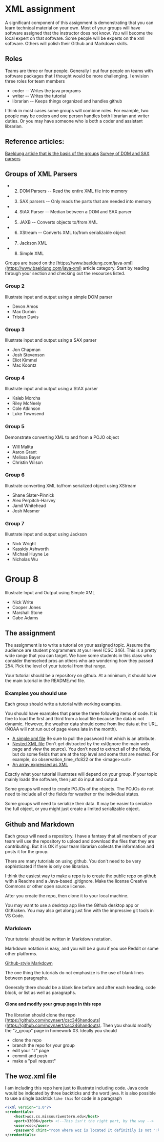 # XML assignment

A significant component of this assignment is demonstrating that you can learn technical material on your own.  Most of your groups will have software assigned that the instructor does not know.  *You* will become the local expert on that software.  Some people will be experts on the xml software.  Others will polish their Github and Markdown skills.

## Roles

Teams are three or four people.  Generally I put four people on teams with software packages that I thought would be more challenging.  I envision three roles for team members

* coder  -- Writes the java programs
* writer -- Writes the tutorial
* librarian -- Keeps things organized and handles github

I think in most cases some groups will combine roles.  For example, two people may be coders and one person handles both librarian and writer duties.  Or you may have someone who is both a coder and assistant librarian.

## Reference articles: 
[Baeldung article that is the basis of the groups](https://www.baeldung.com/java-xml)
[Survey of DOM and SAX parsers](https://www.javatpoint.com/xml-parsers) 

## Groups of XML Parsers

* 2. DOM Parsers  -- Read the entire XML file into memory
* 3. SAX parsers -- Only reads the parts that are needed into memory
* 4. StAX Parser -- Median between a DOM and SAX parser
* 5. JAXB -- Converts objects to/from XML
* 6. XStream -- Converts XML to/from serializable object
* 7. Jackson XML 
* 8. Simple XML

Groups are based on the [https://www.baeldung.com/java-xml](https://www.baeldung.com/java-xml) article category.  Start by reading through your section and checking out the resources listed.

### Group 2

Illustrate input and output using a simple DOM parser

* Devon Amos
* Max Durbin
* Tristan Davis

### Group 3
	
Illustrate input and output using a SAX parser

* Jon Chapman
* Josh Stevenson
* Eliot Kimmel
* Mac Koontz

### Group 4
	
Illustrate input and output using a StAX parser

* Kaleb Morcha
* Riley McNeely
* Cole Atkinson
* Luke Townsend

### Group 5
	
Demonstrate converting XML to and from a POJO object

* Will Malita
* Aaron Grant
* Melissa Bayer
* Christin Wilson

### Group 6
	
Illustrate converting XML to/from serialized object using XStream

* Shane Slater-Pinnick
* Alex Perpitch-Harvey
* Jamil Whitehead
* Josh Mesmer

### Group 7

Illustrate input and output using Jackson 

* Nick Wright
* Kassidy Ashworth
* Michael Huyne Le
* Nicholas Wu


# Group 8

Illustrate Input and Output using Simple XML

* Nick Write
* Cooper Jones
* Marshall Stone
* Gabe Adams

## The assignment

The assignment is to write a tutorial on your assigned topic.  Assume the audience are student programmers at your level (CSC 346).  This is a pretty wide range that you can target.  We have some students in this class who consider themselved pros an others who are wondering how they passed 254.  Pick the level of your tutorial from that range.

Your tutorial should be a repository on github.  At a minimum, it should have the main tutorial in the README.md file.  

### Examples you should use

Each group should write a tutorial with working examples.

You should have examples that parse the three following items of code.  It is fine to load the first and third from a local file because the data is not dynamic.  However, the weather data should come from live data at the URL.  (NOAA will not run out of page views late in the month).

* [A simple xml file](zz_woz.xml) Be sure to pull the password hint which is an attribute.
* [Nested XML file](https://w1.weather.gov/xml/current_obs/KSTJ.xml) Don't get distracted by the xsl(Ignore the main web page and view the source).  You don't need to extract all of the fields, but do some fields that are at the top level and some that are nested.  For example, do observation_time_rfc822 or the &lt;image>&lt;url>
* [An array expressed as XML](https://civilserviceusa.github.io/us-states/data/states.xml)

Exactly what your tutorial illustrates will depend on your group.  If your topic mainly loads the software, then just do input and output.  

Some groups will need to create POJOs of the objects.  The POJOs do not need to include all of the fields for weather or the individual states.

Some groups will need to serialize their data.  It may be easier to serialize the full object, or you might just create a limited serializable object.

## Github and Markdown

Each group will need a repository.  I have a fantasy that all members of your team will use the repository to upload and download the files that they are contributing.  But it is OK if your team librarian collects the information and posts it for the group.

There are many tutorials on using github.  You don't need to be very sophisticated if there is only one librarian.

I think the easiest way to make a repo is to create the public repo on github with a Readme and a Java-based .gitignore.  Make the license Creative Commons or other open source license.

After you create the repo, then clone it to your local machine.

You may want to use a desktop app like the Github desktop app or GitKraken.  You may also get along just fine with the impressive git tools in VS Code.

### Markdown

Your tutorial should be written in Markdown notation.

Markdown notation is easy, and you will be a guru if you use Reddit or some other platforms.

[Github-style Markdown](https://docs.github.com/en/get-started/writing-on-github/getting-started-with-writing-and-formatting-on-github/basic-writing-and-formatting-syntax)

The one thing the tutorials do not emphasize is the use of blank lines between paragraphs.

Generally there should be a blank line before and after each heading, code block, or list as well as paragraphs.

#### Clone and modify your group page in this repo

The librarian should clone the repo [https://github.com/noynaert/csc346handouts](https://github.com/noynaert/csc346handouts).  Then you should modify the "z_group" page in homework 03.  Ideally you should 

* clone the repo
* branch the repo for your group
* edit your "z" page
* commit and push
* make a "pull request"

## The woz.xml file

I am including this repo here just to illustrate including code.  Java code would be indicated by three backticks and the word java.  It is also possible to use a single backtick `like this` for code in a paragraph

```xml
<?xml version="1.0"?>
<credentials>
    <host>woz.cs.missouriwestern.edu</host>
    <port>33006</port> <!--This isn't the right port, by the way -->
    <user>csc</user>
    <password xhint="room where woz is located It definitily is not '!😈湯🦊🚴'">********</password>
</credentials>
```
